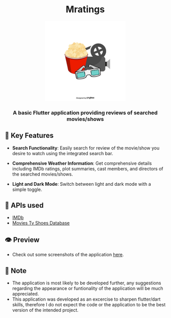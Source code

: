 <h1 align="center">
  <strong>Mratings</strong>
</h1>

<p align="center">
  <img src="mratings.png" alt="Mratings Logo" width="50%" />
</p>

<h3 align="center">
  <strong>A basic Flutter application providing reviews of searched movies/shows</strong>
</h3>


## 📌 Key Features

* **Search Functionality**: Easily search for review of the movie/show you desire to watch using the integrated search bar.

* **Comprehensive Weather Information**: Get comprehensive details including IMDb ratings, plot summaries, cast members, and directors of the searched movies/shows.

* **Light and Dark Mode**: Switch between light and dark mode with a simple toggle.

## 📡 APIs used

* [IMDb](https://rapidapi.com/apidojo/api/imdb8/)
* [Movies Tv Shoes Database](https://rapidapi.com/amrelrafie/api/movies-tv-shows-database)


## 👁️ Preview

* Check out some screenshots of the application [here](https://github.com/im-lakshyaveerturna/Mratings/tree/main/Preview).

## 📕 Note

* The application is most likely to be developed further, any suggestions regarding the appearance or funtionality of the application will be much appreciated.
* This application was developed as an excercise to sharpen flutter/dart skills, therefore I do not expect the code or the application to be the best version of the intended project.
